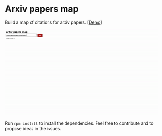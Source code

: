 # Arxiv papers map

Build a map of citations for arxiv papers. [[Demo](http://fabiendelattre.com/arxivpapersmap/)]


![](demo.gif)


Run `npm install` to install the dependencies.
Feel free to contribute and to propose ideas in the issues.